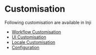 # Customisation

Following customisation are available in Inji
- [Workflow Customisation](./customisation/workflow-customisation.md)
- [UI Customisation](./customisation/ui-customisation.md)
- [Locale Customisation](./customisation/locale-customisation.md)
- [Configuration](./customisation/configuration.md)